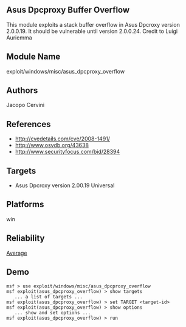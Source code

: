 ## Asus Dpcproxy Buffer Overflow

This module exploits a stack buffer overflow in Asus Dpcroxy 
version 2.0.0.19. It should be vulnerable until version 
2.0.0.24. Credit to Luigi Auriemma


## Module Name
exploit/windows/misc/asus_dpcproxy_overflow

## Authors
Jacopo Cervini


## References
* http://cvedetails.com/cve/2008-1491/
* http://www.osvdb.org/43638
* http://www.securityfocus.com/bid/28394



## Targets
* Asus Dpcroxy version 2.00.19 Universal


## Platforms
win

## Reliability
[Average](https://github.com/rapid7/metasploit-framework/wiki/Exploit-Ranking)

## Demo

```
msf > use exploit/windows/misc/asus_dpcproxy_overflow
msf exploit(asus_dpcproxy_overflow) > show targets
   ... a list of targets ...
msf exploit(asus_dpcproxy_overflow) > set TARGET <target-id>
msf exploit(asus_dpcproxy_overflow) > show options
   ... show and set options ...
msf exploit(asus_dpcproxy_overflow) > run
```
    
    